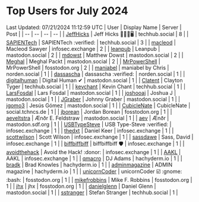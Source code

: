 # Top Users for July 2024
Last Updated: 07/21/2024 11:12:59 UTC
| User | Display Name | Server | Post |
| -- | -- | -- | -- |
| [JeffHicks](https://techhub.social/@JeffHicks) | Jeff Hicks 🐶🎼🍷🖥️ | techhub.social | 8 |
| [SAPIENTech](https://techhub.social/@SAPIENTech) | SAPIENTech :verified: | techhub.social | 3 |
| [macleod](https://infosec.exchange/@macleod) | Macleod Sawyer | infosec.exchange | 2 |
| [leanpub](https://mastodon.social/@leanpub) | Leanpub | mastodon.social | 2 |
| [mdowst](https://mastodon.social/@mdowst) | Matthew Dowst | mastodon.social | 2 |
| [Meghal](https://mastodon.social/@Meghal) | Meghal Packt | mastodon.social | 2 |
| [MrPowerShell](https://fosstodon.org/@MrPowerShell) | MrPowerShell | fosstodon.org | 2 |
| [maniabel](https://norden.social/@maniabel) | maniabel by Chris | norden.social | 1 |
| [dassascha](https://norden.social/@dassascha) | dassascha :verified: | norden.social | 1 |
| [digitalhuman](https://mastodon.social/@digitalhuman) | Digital Human ✔ | mastodon.social | 1 |
| [Clatent](https://techhub.social/@Clatent) | Clayton Tyger | techhub.social | 1 |
| [kevchant](https://techhub.social/@kevchant) | Kevin Chant | techhub.social | 1 |
| [LarsFosdal](https://mastodon.social/@LarsFosdal) | Lars Fosdal | mastodon.social | 1 |
| [joshooaj](https://mastodon.social/@joshooaj) | Joshua J | mastodon.social | 1 |
| [JGraber](https://mastodon.social/@JGraber) | Johnny Graber | mastodon.social | 1 |
| [jgomo3](https://mastodon.social/@jgomo3) | Jesús Gómez | mastodon.social | 1 |
| [CubicleNate](https://social.tchncs.de/@CubicleNate) | CubicleNate | social.tchncs.de | 1 |
| [jborean](https://fosstodon.org/@jborean) | Jordan Borean | fosstodon.org | 1 |
| [aeveltstra](https://mastodon.social/@aeveltstra) | Ænðr E. Feldstraw | mastodon.social | 1 |
| [aev](https://mastodon.sdf.org/@aev) | Ænðr | mastodon.sdf.org | 1 |
| [USBTypeSteve](https://infosec.exchange/@USBTypeSteve) | USB Type-Steve :verified: | infosec.exchange | 1 |
| [thedxt](https://infosec.exchange/@thedxt) | Daniel Keer | infosec.exchange | 1 |
| [scottwilson](https://infosec.exchange/@scottwilson) | Scott Wilson | infosec.exchange | 1 |
| [sassdawe](https://infosec.exchange/@sassdawe) | Sass, David | infosec.exchange | 1 |
| [biffbiffbiff](https://infosec.exchange/@biffbiffbiff) | biffbiffbiff 🛡️ | infosec.exchange | 1 |
| [avoidthehack](https://infosec.exchange/@avoidthehack) | Avoid the Hack! :donor: | infosec.exchange | 1 |
| [AAKL](https://infosec.exchange/@AAKL) | AAKL | infosec.exchange | 1 |
| [qmacro](https://hachyderm.io/@qmacro) | DJ Adams | hachyderm.io | 1 |
| [bradk](https://hachyderm.io/@bradk) | Brad Knowles | hachyderm.io | 1 |
| [adminmagazine](https://hachyderm.io/@adminmagazine) | ADMIN magazine | hachyderm.io | 1 |
| [unicornCoder](https://fosstodon.org/@unicornCoder) | unicornCoder ☑️ :gnome: :bash: | fosstodon.org | 1 |
| [mikefrobbins](https://fosstodon.org/@mikefrobbins) | Mike F. Robbins | fosstodon.org | 1 |
| [jhx](https://fosstodon.org/@jhx) | jhx | fosstodon.org | 1 |
| [danielglenn](https://mastodon.social/@danielglenn) | Daniel Glenn | mastodon.social | 1 |
| [sstranger](https://techhub.social/@sstranger) | Stefan Stranger | techhub.social | 1 |
